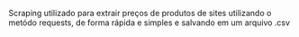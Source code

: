 Scraping utilizado para extrair preços de produtos de sites utilizando o metódo requests, de forma rápida e simples e salvando em um arquivo .csv
